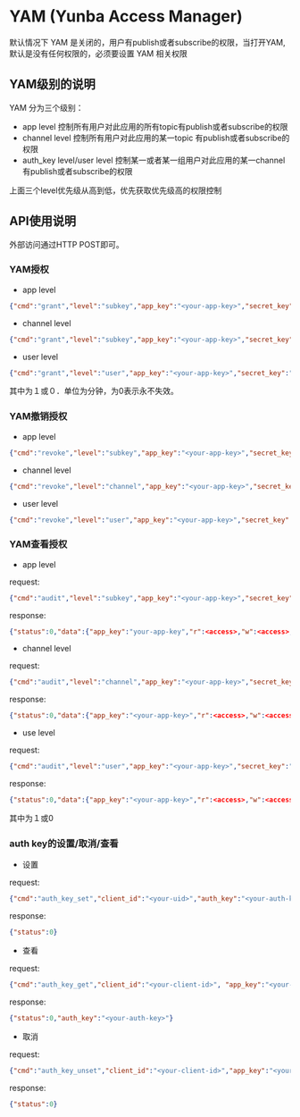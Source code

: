 # YAM (Yunba Access Manager)

  默认情况下 YAM 是关闭的，用户有publish或者subscribe的权限，当打开YAM,默认是没有任何权限的，必须要设置 YAM 相关权限
## YAM级别的说明

YAM 分为三个级别：

* app level 控制所有用户对此应用的所有topic有publish或者subscribe的权限
* channel level 控制所有用户对此应用的某一topic 有publish或者subscribe的权限
* auth_key level/user level 控制某一或者某一组用户对此应用的某一channel有publish或者subscribe的权限

上面三个level优先级从高到低，优先获取优先级高的权限控制

## API使用说明

外部访问通过HTTP POST即可。

### YAM授权

* app level

```json
{"cmd":"grant","level":"subkey","app_key":"<your-app-key>","secret_key":"<your-sec-key>","r":<access>,"w":<access>,"ttl":"<time-to-live>"}
```

* channel level

```json
{"cmd":"grant","level":"subkey","app_key":"<your-app-key>","secret_key":"<your-sec-key>","r":<access>,"w":<access>,"ttl":"<time-to-live>"}
```

* user level

```json
{"cmd":"grant","level":"user","app_key":"<your-app-key>","secret_key":"<your-sec-key>","r":<access>,"w":<access>,"ttl":"<time-to-live>","channels":"<your-topic>","auth_key":"<your-auth-key>"}
```

其中<access>为１或０．<time-to-live>单位为分钟，为0表示永不失效。

### YAM撤销授权

* app level

```json
{"cmd":"revoke","level":"subkey","app_key":"<your-app-key>","secret_key":"<your-sec-key>"}
```

* channel level

```json
{"cmd":"revoke","level":"channel","app_key":"<your-app-key>","secret_key":"<your-sec-key>","channels":"<your-topic>"}
```

* user level

```json
{"cmd":"revoke","level":"user","app_key":"<your-app-key>","secret_key":"<your-sec-key>","channels":"<your-topic>","auth_key":"<your-auth-key>"}
```

### YAM查看授权

* app level

request:

```json
{"cmd":"audit","level":"subkey","app_key":"<your-app-key>","secret_key":"your-sec-key"}
```

response:

```json
{"status":0,"data":{"app_key":"your-app-key","r":<access>,"w":<access>,"ttl":<ttl>}}
```

* channel level

request:

```json
{"cmd":"audit","level":"channel","app_key":"<your-app-key>","secret_key":"your-sec-key", "channels":"<topic>"}
```

response:

```json
{"status":0,"data":{"app_key":"<your-app-key>","r":<access>,"w":<access>,"channels":"<topic>","ttl":<ttl>}}
```

* use level

request:

```json
{"cmd":"audit","level":"user","app_key":"<your-app-key>","secret_key":"<your-sec-key>", "channels":"<topic>","auth_key":"<your-auth-key>"}
```

response:

```json
{"status":0,"data":{"app_key":"<your-app-key>","r":<access>,"w":<access>,"channels":"<topic>","ttl":"<ttl>","auth_key":"<your-auth-key>"}}
```


其中<access>为１或0

### auth key的设置/取消/查看

* 设置

request:

```json
{"cmd":"auth_key_set","client_id":"<your-uid>","auth_key":"<your-auth-key>","app_key":"<your-app-key>"}
```

response:

```json
{"status":0}
```

* 查看

request:

```json
{"cmd":"auth_key_get","client_id":"<your-client-id>", "app_key":"<your-app-key>"}
```

response:

```json
{"status":0,"auth_key":"<your-auth-key>"}
```

* 取消

request:

```json
{"cmd":"auth_key_unset","client_id":"<your-client-id>","app_key":"<your-app-key>"}
```

response:

```json
{"status":0}
```

